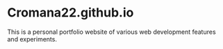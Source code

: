# Cromana22.github.io
This is a personal portfolio website of various web development features and experiments.
